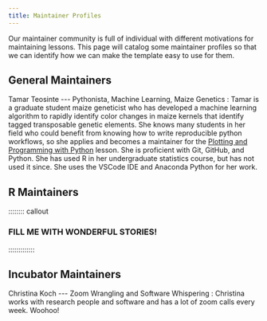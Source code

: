 ```yaml
---
title: Maintainer Profiles
---
```


Our maintainer community is full of individual with different motivations for
maintaining lessons. This page will catalog some maintainer profiles so that
we can identify how we can make the template easy to use for them.

## General Maintainers

Tamar Teosinte --- Pythonista, Machine Learning, Maize Genetics
:   Tamar is a graduate student maize geneticist who has developed a machine
learning algorithm to rapidly identify color changes in maize kernels that
identify tagged transposable genetic elements. She knows many students in her
field who could benefit from knowing how to write reproducible python
workflows, so she applies and becomes a maintainer for the [Plotting and
Programming with Python] lesson. She is proficient with Git, GitHub, and
Python. She has used R in her undergraduate statistics course, but has not used
it since. She uses the VSCode IDE and Anaconda Python for her work.

## R Maintainers

:::::::: callout

### FILL ME WITH WONDERFUL STORIES!

:::::::::::::

## Incubator Maintainers

Christina Koch --- Zoom Wrangling and Software Whispering
:   Christina works with research people and software and 
has a lot of zoom calls every week. Woohoo!

[Plotting and Programming with Python]: https://swcarpentry.github.io/python-novice-gapminder/
